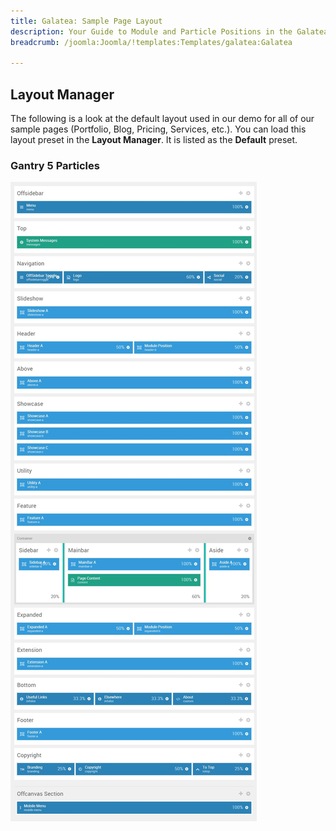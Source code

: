```yaml
---
title: Galatea: Sample Page Layout
description: Your Guide to Module and Particle Positions in the Galatea Template for Joomla
breadcrumb: /joomla:Joomla/!templates:Templates/galatea:Galatea

---
```


Layout Manager
-----

The following is a look at the default layout used in our demo for all of our sample pages (Portfolio, Blog, Pricing, Services, etc.). You can load this layout preset in the **Layout Manager**. It is listed as the **Default** preset.

### Gantry 5 Particles

![positions](assets/default_layout.jpeg)
